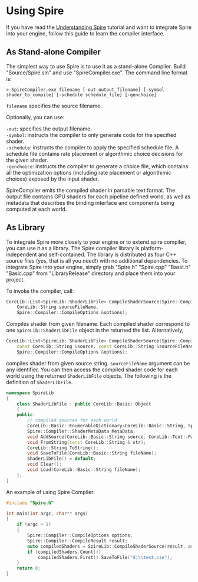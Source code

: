 # Using Spire
If you have read the [Understanding Spire](https://github.com/csyonghe/Spire/tree/master/Docs/tutorial1) tutorial and want to integrate Spire into your engine, 
follow this guide to learn the compiler interface.
## As Stand-alone Compiler
The simplest way to use Spire is to use it as a stand-alone Compiler. Build "Source/Spire.sln" and use "SpireCompiler.exe". The command line format is:
```
> SpireCompiler.exe filename [-out output_filename] [-symbol shader_to_compile] [-schedule schedule_file] [-genchoice]
```
`filename` specifies the source filename.

Optionally, you can use:

`-out`: specifies the output filename. <br/>
`-symbol`: instructs the compiler to only generate code for the specified shader.<br/>
`-schedule`: instructs the compiler to apply the specified schedule file. A schedule file contains rate placement or algorithmic choice decisions for the given shader.<br/>
`-genchoice`: instructs the compiler to generate a choice file, which contains all the optimization options (including rate placement or algorithimic choices) exposed by the input shader.

SpireCompiler emits the compiled shader in parsable text format. The output file contains GPU shaders for each pipeline defined world, as well as 
metadata that describes the binding interface and components being computed at each world.

## As Library
To integrate Spire more closely to your engine or to extend spire compiler, you can use it as a library. 
The Spire compiler library is platform-independent and self-contained. The library is distributed as four C++ source files (yes, that is all you need!)
 with no additional dependencies. 
To integrate Spire into your engine, simply grab "Spire.h" "Spire.cpp" "Basic.h" "Basic.cpp" from "LibraryRelease" directory and place them into your project.

To invoke the compiler, call:
```c++
CoreLib::List<SpireLib::ShaderLibFile> CompileShaderSource(Spire::Compiler::CompileResult & result,
	CoreLib::String sourceFileName,
	Spire::Compiler::CompileOptions &options);
```
Compiles shader from given filename. Each compiled shader correspond to one `SpireLib::ShaderLibFile` object in the returned the list.
Alternatively,
```c++
CoreLib::List<SpireLib::ShaderLibFile> CompileShaderSource(Spire::Compiler::CompileResult & result,
	const CoreLib::String &source, const CoreLib::String &sourceFileName,
	Spire::Compiler::CompileOptions &options);
```
compiles shader from given source string. `sourceFileName` argument can be any identifier.
You can then access the compiled shader code for each world using the returned `ShaderLibFile` objects. The following is the definition of `ShaderLibFile`.
```c++
namespace SpireLib
{
	class ShaderLibFile : public CoreLib::Basic::Object
	{
	public:
		// compiled sources for each world
		CoreLib::Basic::EnumerableDictionary<CoreLib::Basic::String, Spire::Compiler::CompiledShaderSource> Sources; 
		Spire::Compiler::ShaderMetaData MetaData;
		void AddSource(CoreLib::Basic::String source, CoreLib::Text::Parser & parser);
		void FromString(const CoreLib::String & str);
		CoreLib::String ToString();
		void SaveToFile(CoreLib::Basic::String fileName);
		ShaderLibFile() = default;
		void Clear();
		void Load(CoreLib::Basic::String fileName);
	};
}
```
An example of using Spire Compiler:
```c++
#include "Spire.h"

int main(int argc, char** args)
{
	if (argc > 1)
	{
		Spire::Compiler::CompileOptions options;
		Spire::Compiler::CompileResult result;
		auto compiledShaders = SpireLib::CompileShaderSource(result, args[1], options);
		if (compiledShaders.Count())
			compiledShaders.First().SaveToFile("d:\\test.cse");
	}
    return 0;
}
```
